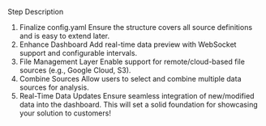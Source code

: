 Step	Description
1. Finalize config.yaml	Ensure the structure covers all source definitions and is easy to extend later.
2. Enhance Dashboard	Add real-time data preview with WebSocket support and configurable intervals.
3. File Management Layer	Enable support for remote/cloud-based file sources (e.g., Google Cloud, S3).
4. Combine Sources	Allow users to select and combine multiple data sources for analysis.
5. Real-Time Data Updates	Ensure seamless integration of new/modified data into the dashboard.
This will set a solid foundation for showcasing your solution to customers!
